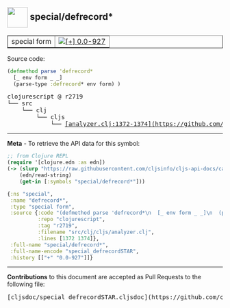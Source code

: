 ## <img width="48px" valign="middle" src="http://i.imgur.com/Hi20huC.png"> special/defrecord\*

 <table border="1">
<tr>

<td>special form</td>
<td><a href="https://github.com/cljsinfo/cljs-api-docs/tree/0.0-927"><img valign="middle" alt="[+] 0.0-927" src="https://img.shields.io/badge/+-0.0--927-lightgrey.svg"></a> </td>
</tr>
</table>






Source code:

```clj
(defmethod parse 'defrecord*
  [_ env form _ _]
  (parse-type :defrecord* env form) )
```

 <pre>
clojurescript @ r2719
└── src
    └── clj
        └── cljs
            └── <ins>[analyzer.clj:1372-1374](https://github.com/clojure/clojurescript/blob/r2719/src/clj/cljs/analyzer.clj#L1372-L1374)</ins>
</pre>


---

__Meta__ - To retrieve the API data for this symbol:

```clj
;; from Clojure REPL
(require '[clojure.edn :as edn])
(-> (slurp "https://raw.githubusercontent.com/cljsinfo/cljs-api-docs/catalog/cljs-api.edn")
    (edn/read-string)
    (get-in [:symbols "special/defrecord*"]))
```

```clj
{:ns "special",
 :name "defrecord*",
 :type "special form",
 :source {:code "(defmethod parse 'defrecord*\n  [_ env form _ _]\n  (parse-type :defrecord* env form) )",
          :repo "clojurescript",
          :tag "r2719",
          :filename "src/clj/cljs/analyzer.clj",
          :lines [1372 1374]},
 :full-name "special/defrecord*",
 :full-name-encode "special_defrecordSTAR",
 :history [["+" "0.0-927"]]}

```

---

__Contributions__ to this document are accepted as Pull Requests to the following file:

 <pre>
[cljsdoc/special_defrecordSTAR.cljsdoc](https://github.com/cljsinfo/cljs-api-docs/blob/master/cljsdoc/special_defrecordSTAR.cljsdoc)
</pre>

